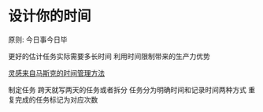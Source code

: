 # 设计你的时间

原则: 今日事今日毕

更好的估计任务实际需要多长时间
利用时间限制带来的生产力优势

[灵感来自马斯克的时间管理方法](https://www.youtube.com/watch?v=fbAYK4KQrso)

制定任务
  跨天就写两天的任务或者拆分
  任务分为明确时间和记录时间两种方式
  重复完成的任务标记为对应次数